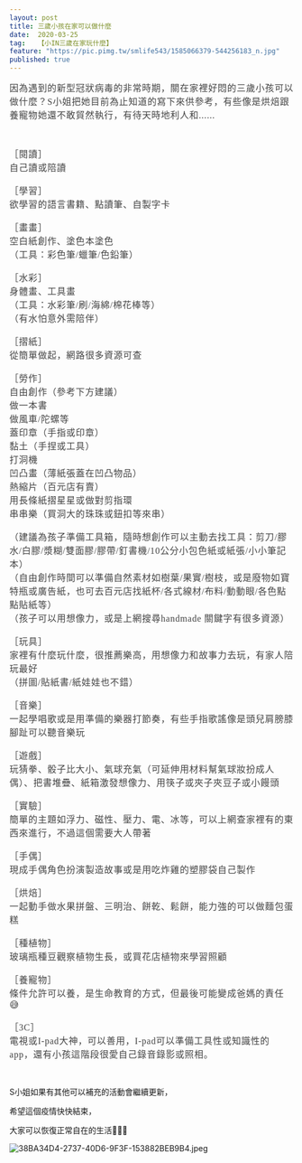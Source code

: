 ```yaml
---
layout: post
title: 三歲小孩在家可以做什麼
date:  2020-03-25
tag:   【小IN三歲在家玩什麼】
feature: "https://pic.pimg.tw/smlife543/1585066379-544256183_n.jpg"
published: true 
---
```

<p><span style="-webkit-text-size-adjust:auto; caret-color:rgb(68, 68, 68); color:rgb(68, 68, 68); font-family:microsoft jhenghei,heiti tc; font-size:16px; letter-spacing:0.800000011920929px">因為遇到的新型冠狀病毒的非常時期，關在家裡好悶的三歲小孩可以做什麼？S小姐把她目前為止知道的寫下來供參考，有些像是烘焙跟養寵物她還不敢貿然執行，有待天時地利人和......</span></p>

<p>&nbsp;</p>

<p><span style="-webkit-text-size-adjust:auto; caret-color:rgb(68, 68, 68); color:rgb(68, 68, 68); font-family:microsoft jhenghei,heiti tc; font-size:16px; letter-spacing:0.800000011920929px">［閱讀］</span><br style="font-size: 16px; -webkit-text-size-adjust: auto; box-sizing: border-box; letter-spacing: 0.800000011920929px; caret-color: rgb(68, 68, 68); color: rgb(68, 68, 68); font-family: &quot;Microsoft JhengHei&quot;, &quot;Heiti TC&quot;;">
<span style="-webkit-text-size-adjust:auto; caret-color:rgb(68, 68, 68); color:rgb(68, 68, 68); font-family:microsoft jhenghei,heiti tc; font-size:16px; letter-spacing:0.800000011920929px">自己讀或陪讀</span><br style="font-size: 16px; -webkit-text-size-adjust: auto; box-sizing: border-box; letter-spacing: 0.800000011920929px; caret-color: rgb(68, 68, 68); color: rgb(68, 68, 68); font-family: &quot;Microsoft JhengHei&quot;, &quot;Heiti TC&quot;;">
<br style="font-size: 16px; -webkit-text-size-adjust: auto; box-sizing: border-box; letter-spacing: 0.800000011920929px; caret-color: rgb(68, 68, 68); color: rgb(68, 68, 68); font-family: &quot;Microsoft JhengHei&quot;, &quot;Heiti TC&quot;;">
<span style="-webkit-text-size-adjust:auto; caret-color:rgb(68, 68, 68); color:rgb(68, 68, 68); font-family:microsoft jhenghei,heiti tc; font-size:16px; letter-spacing:0.800000011920929px">［學習］</span><br style="font-size: 16px; -webkit-text-size-adjust: auto; box-sizing: border-box; letter-spacing: 0.800000011920929px; caret-color: rgb(68, 68, 68); color: rgb(68, 68, 68); font-family: &quot;Microsoft JhengHei&quot;, &quot;Heiti TC&quot;;">
<span style="-webkit-text-size-adjust:auto; caret-color:rgb(68, 68, 68); color:rgb(68, 68, 68); font-family:microsoft jhenghei,heiti tc; font-size:16px; letter-spacing:0.800000011920929px">欲學習的語言書籍、點讀筆、自製字卡</span><br style="font-size: 16px; -webkit-text-size-adjust: auto; box-sizing: border-box; letter-spacing: 0.800000011920929px; caret-color: rgb(68, 68, 68); color: rgb(68, 68, 68); font-family: &quot;Microsoft JhengHei&quot;, &quot;Heiti TC&quot;;">
<br style="font-size: 16px; -webkit-text-size-adjust: auto; box-sizing: border-box; letter-spacing: 0.800000011920929px; caret-color: rgb(68, 68, 68); color: rgb(68, 68, 68); font-family: &quot;Microsoft JhengHei&quot;, &quot;Heiti TC&quot;;">
<span style="-webkit-text-size-adjust:auto; caret-color:rgb(68, 68, 68); color:rgb(68, 68, 68); font-family:microsoft jhenghei,heiti tc; font-size:16px; letter-spacing:0.800000011920929px">［畫畫］</span><br style="font-size: 16px; -webkit-text-size-adjust: auto; box-sizing: border-box; letter-spacing: 0.800000011920929px; caret-color: rgb(68, 68, 68); color: rgb(68, 68, 68); font-family: &quot;Microsoft JhengHei&quot;, &quot;Heiti TC&quot;;">
<span style="-webkit-text-size-adjust:auto; caret-color:rgb(68, 68, 68); color:rgb(68, 68, 68); font-family:microsoft jhenghei,heiti tc; font-size:16px; letter-spacing:0.800000011920929px">空白紙創作、塗色本塗色</span><br style="font-size: 16px; -webkit-text-size-adjust: auto; box-sizing: border-box; letter-spacing: 0.800000011920929px; caret-color: rgb(68, 68, 68); color: rgb(68, 68, 68); font-family: &quot;Microsoft JhengHei&quot;, &quot;Heiti TC&quot;;">
<span style="-webkit-text-size-adjust:auto; caret-color:rgb(68, 68, 68); color:rgb(68, 68, 68); font-family:microsoft jhenghei,heiti tc; font-size:16px; letter-spacing:0.800000011920929px">（工具：彩色筆/蠟筆/色鉛筆）</span><br style="font-size: 16px; -webkit-text-size-adjust: auto; box-sizing: border-box; letter-spacing: 0.800000011920929px; caret-color: rgb(68, 68, 68); color: rgb(68, 68, 68); font-family: &quot;Microsoft JhengHei&quot;, &quot;Heiti TC&quot;;">
<br style="font-size: 16px; -webkit-text-size-adjust: auto; box-sizing: border-box; letter-spacing: 0.800000011920929px; caret-color: rgb(68, 68, 68); color: rgb(68, 68, 68); font-family: &quot;Microsoft JhengHei&quot;, &quot;Heiti TC&quot;;">
<span style="-webkit-text-size-adjust:auto; caret-color:rgb(68, 68, 68); color:rgb(68, 68, 68); font-family:microsoft jhenghei,heiti tc; font-size:16px; letter-spacing:0.800000011920929px">［水彩］</span><br style="font-size: 16px; -webkit-text-size-adjust: auto; box-sizing: border-box; letter-spacing: 0.800000011920929px; caret-color: rgb(68, 68, 68); color: rgb(68, 68, 68); font-family: &quot;Microsoft JhengHei&quot;, &quot;Heiti TC&quot;;">
<span style="-webkit-text-size-adjust:auto; caret-color:rgb(68, 68, 68); color:rgb(68, 68, 68); font-family:microsoft jhenghei,heiti tc; font-size:16px; letter-spacing:0.800000011920929px">身體畫、工具畫</span><br style="font-size: 16px; -webkit-text-size-adjust: auto; box-sizing: border-box; letter-spacing: 0.800000011920929px; caret-color: rgb(68, 68, 68); color: rgb(68, 68, 68); font-family: &quot;Microsoft JhengHei&quot;, &quot;Heiti TC&quot;;">
<span style="-webkit-text-size-adjust:auto; caret-color:rgb(68, 68, 68); color:rgb(68, 68, 68); font-family:microsoft jhenghei,heiti tc; font-size:16px; letter-spacing:0.800000011920929px">（工具：水彩筆/刷/海綿/棉花棒等）</span><br style="font-size: 16px; -webkit-text-size-adjust: auto; box-sizing: border-box; letter-spacing: 0.800000011920929px; caret-color: rgb(68, 68, 68); color: rgb(68, 68, 68); font-family: &quot;Microsoft JhengHei&quot;, &quot;Heiti TC&quot;;">
<span style="-webkit-text-size-adjust:auto; caret-color:rgb(68, 68, 68); color:rgb(68, 68, 68); font-family:microsoft jhenghei,heiti tc; font-size:16px; letter-spacing:0.800000011920929px">（有水怕意外需陪伴）</span><br style="font-size: 16px; -webkit-text-size-adjust: auto; box-sizing: border-box; letter-spacing: 0.800000011920929px; caret-color: rgb(68, 68, 68); color: rgb(68, 68, 68); font-family: &quot;Microsoft JhengHei&quot;, &quot;Heiti TC&quot;;">
<br style="font-size: 16px; -webkit-text-size-adjust: auto; box-sizing: border-box; letter-spacing: 0.800000011920929px; caret-color: rgb(68, 68, 68); color: rgb(68, 68, 68); font-family: &quot;Microsoft JhengHei&quot;, &quot;Heiti TC&quot;;">
<span style="-webkit-text-size-adjust:auto; caret-color:rgb(68, 68, 68); color:rgb(68, 68, 68); font-family:microsoft jhenghei,heiti tc; font-size:16px; letter-spacing:0.800000011920929px">［摺紙］</span><br style="font-size: 16px; -webkit-text-size-adjust: auto; box-sizing: border-box; letter-spacing: 0.800000011920929px; caret-color: rgb(68, 68, 68); color: rgb(68, 68, 68); font-family: &quot;Microsoft JhengHei&quot;, &quot;Heiti TC&quot;;">
<span style="-webkit-text-size-adjust:auto; caret-color:rgb(68, 68, 68); color:rgb(68, 68, 68); font-family:microsoft jhenghei,heiti tc; font-size:16px; letter-spacing:0.800000011920929px">從簡單做起，網路很多資源可查</span><br style="font-size: 16px; -webkit-text-size-adjust: auto; box-sizing: border-box; letter-spacing: 0.800000011920929px; caret-color: rgb(68, 68, 68); color: rgb(68, 68, 68); font-family: &quot;Microsoft JhengHei&quot;, &quot;Heiti TC&quot;;">
<br style="font-size: 16px; -webkit-text-size-adjust: auto; box-sizing: border-box; letter-spacing: 0.800000011920929px; caret-color: rgb(68, 68, 68); color: rgb(68, 68, 68); font-family: &quot;Microsoft JhengHei&quot;, &quot;Heiti TC&quot;;">
<span style="-webkit-text-size-adjust:auto; caret-color:rgb(68, 68, 68); color:rgb(68, 68, 68); font-family:microsoft jhenghei,heiti tc; font-size:16px; letter-spacing:0.800000011920929px">［勞作］</span><br style="font-size: 16px; -webkit-text-size-adjust: auto; box-sizing: border-box; letter-spacing: 0.800000011920929px; caret-color: rgb(68, 68, 68); color: rgb(68, 68, 68); font-family: &quot;Microsoft JhengHei&quot;, &quot;Heiti TC&quot;;">
<span style="-webkit-text-size-adjust:auto; caret-color:rgb(68, 68, 68); color:rgb(68, 68, 68); font-family:microsoft jhenghei,heiti tc; font-size:16px; letter-spacing:0.800000011920929px">自由創作（參考下方建議）</span><br style="font-size: 16px; -webkit-text-size-adjust: auto; box-sizing: border-box; letter-spacing: 0.800000011920929px; caret-color: rgb(68, 68, 68); color: rgb(68, 68, 68); font-family: &quot;Microsoft JhengHei&quot;, &quot;Heiti TC&quot;;">
<span style="-webkit-text-size-adjust:auto; caret-color:rgb(68, 68, 68); color:rgb(68, 68, 68); font-family:microsoft jhenghei,heiti tc; font-size:16px; letter-spacing:0.800000011920929px">做一本書</span><br style="font-size: 16px; -webkit-text-size-adjust: auto; box-sizing: border-box; letter-spacing: 0.800000011920929px; caret-color: rgb(68, 68, 68); color: rgb(68, 68, 68); font-family: &quot;Microsoft JhengHei&quot;, &quot;Heiti TC&quot;;">
<span style="-webkit-text-size-adjust:auto; caret-color:rgb(68, 68, 68); color:rgb(68, 68, 68); font-family:microsoft jhenghei,heiti tc; font-size:16px; letter-spacing:0.800000011920929px">做風車/陀螺等</span><br style="font-size: 16px; -webkit-text-size-adjust: auto; box-sizing: border-box; letter-spacing: 0.800000011920929px; caret-color: rgb(68, 68, 68); color: rgb(68, 68, 68); font-family: &quot;Microsoft JhengHei&quot;, &quot;Heiti TC&quot;;">
<span style="-webkit-text-size-adjust:auto; caret-color:rgb(68, 68, 68); color:rgb(68, 68, 68); font-family:microsoft jhenghei,heiti tc; font-size:16px; letter-spacing:0.800000011920929px">蓋印章（手指或印章）</span><br style="font-size: 16px; -webkit-text-size-adjust: auto; box-sizing: border-box; letter-spacing: 0.800000011920929px; caret-color: rgb(68, 68, 68); color: rgb(68, 68, 68); font-family: &quot;Microsoft JhengHei&quot;, &quot;Heiti TC&quot;;">
<span style="-webkit-text-size-adjust:auto; caret-color:rgb(68, 68, 68); color:rgb(68, 68, 68); font-family:microsoft jhenghei,heiti tc; font-size:16px; letter-spacing:0.800000011920929px">黏土（手捏或工具）</span><br style="font-size: 16px; -webkit-text-size-adjust: auto; box-sizing: border-box; letter-spacing: 0.800000011920929px; caret-color: rgb(68, 68, 68); color: rgb(68, 68, 68); font-family: &quot;Microsoft JhengHei&quot;, &quot;Heiti TC&quot;;">
<span style="-webkit-text-size-adjust:auto; caret-color:rgb(68, 68, 68); color:rgb(68, 68, 68); font-family:microsoft jhenghei,heiti tc; font-size:16px; letter-spacing:0.800000011920929px">打洞機</span><br style="font-size: 16px; -webkit-text-size-adjust: auto; box-sizing: border-box; letter-spacing: 0.800000011920929px; caret-color: rgb(68, 68, 68); color: rgb(68, 68, 68); font-family: &quot;Microsoft JhengHei&quot;, &quot;Heiti TC&quot;;">
<span style="-webkit-text-size-adjust:auto; caret-color:rgb(68, 68, 68); color:rgb(68, 68, 68); font-family:microsoft jhenghei,heiti tc; font-size:16px; letter-spacing:0.800000011920929px">凹凸畫（薄紙張蓋在凹凸物品）</span><br style="font-size: 16px; -webkit-text-size-adjust: auto; box-sizing: border-box; letter-spacing: 0.800000011920929px; caret-color: rgb(68, 68, 68); color: rgb(68, 68, 68); font-family: &quot;Microsoft JhengHei&quot;, &quot;Heiti TC&quot;;">
<span style="-webkit-text-size-adjust:auto; caret-color:rgb(68, 68, 68); color:rgb(68, 68, 68); font-family:microsoft jhenghei,heiti tc; font-size:16px; letter-spacing:0.800000011920929px">熱縮片（百元店有賣）</span><br style="font-size: 16px; -webkit-text-size-adjust: auto; box-sizing: border-box; letter-spacing: 0.800000011920929px; caret-color: rgb(68, 68, 68); color: rgb(68, 68, 68); font-family: &quot;Microsoft JhengHei&quot;, &quot;Heiti TC&quot;;">
<span style="-webkit-text-size-adjust:auto; caret-color:rgb(68, 68, 68); color:rgb(68, 68, 68); font-family:microsoft jhenghei,heiti tc; font-size:16px; letter-spacing:0.800000011920929px">用長條紙摺星星或做對剪指環</span><br style="font-size: 16px; -webkit-text-size-adjust: auto; box-sizing: border-box; letter-spacing: 0.800000011920929px; caret-color: rgb(68, 68, 68); color: rgb(68, 68, 68); font-family: &quot;Microsoft JhengHei&quot;, &quot;Heiti TC&quot;;">
<span style="-webkit-text-size-adjust:auto; caret-color:rgb(68, 68, 68); color:rgb(68, 68, 68); font-family:microsoft jhenghei,heiti tc; font-size:16px; letter-spacing:0.800000011920929px">串串樂（買洞大的珠珠或鈕扣等來串）</span><br style="font-size: 16px; -webkit-text-size-adjust: auto; box-sizing: border-box; letter-spacing: 0.800000011920929px; caret-color: rgb(68, 68, 68); color: rgb(68, 68, 68); font-family: &quot;Microsoft JhengHei&quot;, &quot;Heiti TC&quot;;">
<br style="font-size: 16px; -webkit-text-size-adjust: auto; box-sizing: border-box; letter-spacing: 0.800000011920929px; caret-color: rgb(68, 68, 68); color: rgb(68, 68, 68); font-family: &quot;Microsoft JhengHei&quot;, &quot;Heiti TC&quot;;">
<span style="-webkit-text-size-adjust:auto; caret-color:rgb(68, 68, 68); color:rgb(68, 68, 68); font-family:microsoft jhenghei,heiti tc; font-size:16px; letter-spacing:0.800000011920929px">（建議為孩子準備工具箱，隨時想創作可以主動去找工具：剪刀/膠水/白膠/漿糊/雙面膠/膠帶/釘書機/10公分小包色紙或紙張/小小筆記本）</span><br style="font-size: 16px; -webkit-text-size-adjust: auto; box-sizing: border-box; letter-spacing: 0.800000011920929px; caret-color: rgb(68, 68, 68); color: rgb(68, 68, 68); font-family: &quot;Microsoft JhengHei&quot;, &quot;Heiti TC&quot;;">
<span style="-webkit-text-size-adjust:auto; caret-color:rgb(68, 68, 68); color:rgb(68, 68, 68); font-family:microsoft jhenghei,heiti tc; font-size:16px; letter-spacing:0.800000011920929px">（自由創作時間可以準備自然素材如樹葉/果實/樹枝，或是廢物如寶特瓶或廣告紙，也可去百元店找紙杯/各式線材/布料/動動眼/各色點點貼紙等）</span><br style="font-size: 16px; -webkit-text-size-adjust: auto; box-sizing: border-box; letter-spacing: 0.800000011920929px; caret-color: rgb(68, 68, 68); color: rgb(68, 68, 68); font-family: &quot;Microsoft JhengHei&quot;, &quot;Heiti TC&quot;;">
<span style="-webkit-text-size-adjust:auto; caret-color:rgb(68, 68, 68); color:rgb(68, 68, 68); font-family:microsoft jhenghei,heiti tc; font-size:16px; letter-spacing:0.800000011920929px">（孩子可以用想像力，或是上網搜尋handmade 關鍵字有很多資源）</span><br style="font-size: 16px; -webkit-text-size-adjust: auto; box-sizing: border-box; letter-spacing: 0.800000011920929px; caret-color: rgb(68, 68, 68); color: rgb(68, 68, 68); font-family: &quot;Microsoft JhengHei&quot;, &quot;Heiti TC&quot;;">
<br style="font-size: 16px; -webkit-text-size-adjust: auto; box-sizing: border-box; letter-spacing: 0.800000011920929px; caret-color: rgb(68, 68, 68); color: rgb(68, 68, 68); font-family: &quot;Microsoft JhengHei&quot;, &quot;Heiti TC&quot;;">
<span style="-webkit-text-size-adjust:auto; caret-color:rgb(68, 68, 68); color:rgb(68, 68, 68); font-family:microsoft jhenghei,heiti tc; font-size:16px; letter-spacing:0.800000011920929px">［玩具］</span><br style="font-size: 16px; -webkit-text-size-adjust: auto; box-sizing: border-box; letter-spacing: 0.800000011920929px; caret-color: rgb(68, 68, 68); color: rgb(68, 68, 68); font-family: &quot;Microsoft JhengHei&quot;, &quot;Heiti TC&quot;;">
<span style="-webkit-text-size-adjust:auto; caret-color:rgb(68, 68, 68); color:rgb(68, 68, 68); font-family:microsoft jhenghei,heiti tc; font-size:16px; letter-spacing:0.800000011920929px">家裡有什麼玩什麼，很推薦樂高，用想像力和故事力去玩，有家人陪玩最好</span><br style="font-size: 16px; -webkit-text-size-adjust: auto; box-sizing: border-box; letter-spacing: 0.800000011920929px; caret-color: rgb(68, 68, 68); color: rgb(68, 68, 68); font-family: &quot;Microsoft JhengHei&quot;, &quot;Heiti TC&quot;;">
<span style="-webkit-text-size-adjust:auto; caret-color:rgb(68, 68, 68); color:rgb(68, 68, 68); font-family:microsoft jhenghei,heiti tc; font-size:16px; letter-spacing:0.800000011920929px">（拼圖/貼紙書/紙娃娃也不錯）</span><br style="font-size: 16px; -webkit-text-size-adjust: auto; box-sizing: border-box; letter-spacing: 0.800000011920929px; caret-color: rgb(68, 68, 68); color: rgb(68, 68, 68); font-family: &quot;Microsoft JhengHei&quot;, &quot;Heiti TC&quot;;">
<br style="font-size: 16px; -webkit-text-size-adjust: auto; box-sizing: border-box; letter-spacing: 0.800000011920929px; caret-color: rgb(68, 68, 68); color: rgb(68, 68, 68); font-family: &quot;Microsoft JhengHei&quot;, &quot;Heiti TC&quot;;">
<span style="-webkit-text-size-adjust:auto; caret-color:rgb(68, 68, 68); color:rgb(68, 68, 68); font-family:microsoft jhenghei,heiti tc; font-size:16px; letter-spacing:0.800000011920929px">［音樂］</span><br style="font-size: 16px; -webkit-text-size-adjust: auto; box-sizing: border-box; letter-spacing: 0.800000011920929px; caret-color: rgb(68, 68, 68); color: rgb(68, 68, 68); font-family: &quot;Microsoft JhengHei&quot;, &quot;Heiti TC&quot;;">
<span style="-webkit-text-size-adjust:auto; caret-color:rgb(68, 68, 68); color:rgb(68, 68, 68); font-family:microsoft jhenghei,heiti tc; font-size:16px; letter-spacing:0.800000011920929px">一起學唱歌或是用準備的樂器打節奏，有些手指歌謠像是頭兒肩膀膝腳趾可以聽音樂玩</span><br style="font-size: 16px; -webkit-text-size-adjust: auto; box-sizing: border-box; letter-spacing: 0.800000011920929px; caret-color: rgb(68, 68, 68); color: rgb(68, 68, 68); font-family: &quot;Microsoft JhengHei&quot;, &quot;Heiti TC&quot;;">
<br style="font-size: 16px; -webkit-text-size-adjust: auto; box-sizing: border-box; letter-spacing: 0.800000011920929px; caret-color: rgb(68, 68, 68); color: rgb(68, 68, 68); font-family: &quot;Microsoft JhengHei&quot;, &quot;Heiti TC&quot;;">
<span style="-webkit-text-size-adjust:auto; caret-color:rgb(68, 68, 68); color:rgb(68, 68, 68); font-family:microsoft jhenghei,heiti tc; font-size:16px; letter-spacing:0.800000011920929px">［遊戲］</span><br style="font-size: 16px; -webkit-text-size-adjust: auto; box-sizing: border-box; letter-spacing: 0.800000011920929px; caret-color: rgb(68, 68, 68); color: rgb(68, 68, 68); font-family: &quot;Microsoft JhengHei&quot;, &quot;Heiti TC&quot;;">
<span style="-webkit-text-size-adjust:auto; caret-color:rgb(68, 68, 68); color:rgb(68, 68, 68); font-family:microsoft jhenghei,heiti tc; font-size:16px; letter-spacing:0.800000011920929px">玩猜拳、骰子比大小、氣球充氣（可延伸用材料幫氣球妝扮成人偶）、把書堆疊、紙箱激發想像力、用筷子或夾子夾豆子或小饅頭</span><br style="font-size: 16px; -webkit-text-size-adjust: auto; box-sizing: border-box; letter-spacing: 0.800000011920929px; caret-color: rgb(68, 68, 68); color: rgb(68, 68, 68); font-family: &quot;Microsoft JhengHei&quot;, &quot;Heiti TC&quot;;">
<br style="font-size: 16px; -webkit-text-size-adjust: auto; box-sizing: border-box; letter-spacing: 0.800000011920929px; caret-color: rgb(68, 68, 68); color: rgb(68, 68, 68); font-family: &quot;Microsoft JhengHei&quot;, &quot;Heiti TC&quot;;">
<span style="-webkit-text-size-adjust:auto; caret-color:rgb(68, 68, 68); color:rgb(68, 68, 68); font-family:microsoft jhenghei,heiti tc; font-size:16px; letter-spacing:0.800000011920929px">［實驗］</span><br style="font-size: 16px; -webkit-text-size-adjust: auto; box-sizing: border-box; letter-spacing: 0.800000011920929px; caret-color: rgb(68, 68, 68); color: rgb(68, 68, 68); font-family: &quot;Microsoft JhengHei&quot;, &quot;Heiti TC&quot;;">
<span style="-webkit-text-size-adjust:auto; caret-color:rgb(68, 68, 68); color:rgb(68, 68, 68); font-family:microsoft jhenghei,heiti tc; font-size:16px; letter-spacing:0.800000011920929px">簡單的主題如浮力、磁性、壓力、電、冰等，可以上網查家裡有的東西來進行，不過這個需要大人帶著</span><br style="font-size: 16px; -webkit-text-size-adjust: auto; box-sizing: border-box; letter-spacing: 0.800000011920929px; caret-color: rgb(68, 68, 68); color: rgb(68, 68, 68); font-family: &quot;Microsoft JhengHei&quot;, &quot;Heiti TC&quot;;">
<br style="font-size: 16px; -webkit-text-size-adjust: auto; box-sizing: border-box; letter-spacing: 0.800000011920929px; caret-color: rgb(68, 68, 68); color: rgb(68, 68, 68); font-family: &quot;Microsoft JhengHei&quot;, &quot;Heiti TC&quot;;">
<span style="-webkit-text-size-adjust:auto; caret-color:rgb(68, 68, 68); color:rgb(68, 68, 68); font-family:microsoft jhenghei,heiti tc; font-size:16px; letter-spacing:0.800000011920929px">［手偶］</span><br style="font-size: 16px; -webkit-text-size-adjust: auto; box-sizing: border-box; letter-spacing: 0.800000011920929px; caret-color: rgb(68, 68, 68); color: rgb(68, 68, 68); font-family: &quot;Microsoft JhengHei&quot;, &quot;Heiti TC&quot;;">
<span style="-webkit-text-size-adjust:auto; caret-color:rgb(68, 68, 68); color:rgb(68, 68, 68); font-family:microsoft jhenghei,heiti tc; font-size:16px; letter-spacing:0.800000011920929px">現成手偶角色扮演製造故事或是用吃炸雞的塑膠袋自己製作</span><br style="font-size: 16px; -webkit-text-size-adjust: auto; box-sizing: border-box; letter-spacing: 0.800000011920929px; caret-color: rgb(68, 68, 68); color: rgb(68, 68, 68); font-family: &quot;Microsoft JhengHei&quot;, &quot;Heiti TC&quot;;">
<br style="font-size: 16px; -webkit-text-size-adjust: auto; box-sizing: border-box; letter-spacing: 0.800000011920929px; caret-color: rgb(68, 68, 68); color: rgb(68, 68, 68); font-family: &quot;Microsoft JhengHei&quot;, &quot;Heiti TC&quot;;">
<span style="-webkit-text-size-adjust:auto; caret-color:rgb(68, 68, 68); color:rgb(68, 68, 68); font-family:microsoft jhenghei,heiti tc; font-size:16px; letter-spacing:0.800000011920929px">［烘焙］</span><br style="font-size: 16px; -webkit-text-size-adjust: auto; box-sizing: border-box; letter-spacing: 0.800000011920929px; caret-color: rgb(68, 68, 68); color: rgb(68, 68, 68); font-family: &quot;Microsoft JhengHei&quot;, &quot;Heiti TC&quot;;">
<span style="-webkit-text-size-adjust:auto; caret-color:rgb(68, 68, 68); color:rgb(68, 68, 68); font-family:microsoft jhenghei,heiti tc; font-size:16px; letter-spacing:0.800000011920929px">一起動手做水果拼盤、三明治、餅乾、鬆餅，能力強的可以做麵包蛋糕</span><br style="font-size: 16px; -webkit-text-size-adjust: auto; box-sizing: border-box; letter-spacing: 0.800000011920929px; caret-color: rgb(68, 68, 68); color: rgb(68, 68, 68); font-family: &quot;Microsoft JhengHei&quot;, &quot;Heiti TC&quot;;">
<br style="font-size: 16px; -webkit-text-size-adjust: auto; box-sizing: border-box; letter-spacing: 0.800000011920929px; caret-color: rgb(68, 68, 68); color: rgb(68, 68, 68); font-family: &quot;Microsoft JhengHei&quot;, &quot;Heiti TC&quot;;">
<span style="-webkit-text-size-adjust:auto; caret-color:rgb(68, 68, 68); color:rgb(68, 68, 68); font-family:microsoft jhenghei,heiti tc; font-size:16px; letter-spacing:0.800000011920929px">［種植物］</span><br style="font-size: 16px; -webkit-text-size-adjust: auto; box-sizing: border-box; letter-spacing: 0.800000011920929px; caret-color: rgb(68, 68, 68); color: rgb(68, 68, 68); font-family: &quot;Microsoft JhengHei&quot;, &quot;Heiti TC&quot;;">
<span style="-webkit-text-size-adjust:auto; caret-color:rgb(68, 68, 68); color:rgb(68, 68, 68); font-family:microsoft jhenghei,heiti tc; font-size:16px; letter-spacing:0.800000011920929px">玻璃瓶種豆觀察植物生長，或買花店植物來學習照顧</span><br style="font-size: 16px; -webkit-text-size-adjust: auto; box-sizing: border-box; letter-spacing: 0.800000011920929px; caret-color: rgb(68, 68, 68); color: rgb(68, 68, 68); font-family: &quot;Microsoft JhengHei&quot;, &quot;Heiti TC&quot;;">
<br style="font-size: 16px; -webkit-text-size-adjust: auto; box-sizing: border-box; letter-spacing: 0.800000011920929px; caret-color: rgb(68, 68, 68); color: rgb(68, 68, 68); font-family: &quot;Microsoft JhengHei&quot;, &quot;Heiti TC&quot;;">
<span style="-webkit-text-size-adjust:auto; caret-color:rgb(68, 68, 68); color:rgb(68, 68, 68); font-family:microsoft jhenghei,heiti tc; font-size:16px; letter-spacing:0.800000011920929px">［養寵物］</span><br style="font-size: 16px; -webkit-text-size-adjust: auto; box-sizing: border-box; letter-spacing: 0.800000011920929px; caret-color: rgb(68, 68, 68); color: rgb(68, 68, 68); font-family: &quot;Microsoft JhengHei&quot;, &quot;Heiti TC&quot;;">
<span style="-webkit-text-size-adjust:auto; caret-color:rgb(68, 68, 68); color:rgb(68, 68, 68); font-family:microsoft jhenghei,heiti tc; font-size:16px; letter-spacing:0.800000011920929px">條件允許可以養，是生命教育的方式，但最後可能變成爸媽的責任&#128517;</span><br style="font-size: 16px; -webkit-text-size-adjust: auto; box-sizing: border-box; letter-spacing: 0.800000011920929px; caret-color: rgb(68, 68, 68); color: rgb(68, 68, 68); font-family: &quot;Microsoft JhengHei&quot;, &quot;Heiti TC&quot;;">
<br style="font-size: 16px; -webkit-text-size-adjust: auto; box-sizing: border-box; letter-spacing: 0.800000011920929px; caret-color: rgb(68, 68, 68); color: rgb(68, 68, 68); font-family: &quot;Microsoft JhengHei&quot;, &quot;Heiti TC&quot;;">
<span style="-webkit-text-size-adjust:auto; caret-color:rgb(68, 68, 68); color:rgb(68, 68, 68); font-family:microsoft jhenghei,heiti tc; font-size:16px; letter-spacing:0.800000011920929px">［3C］</span><br style="font-size: 16px; -webkit-text-size-adjust: auto; box-sizing: border-box; letter-spacing: 0.800000011920929px; caret-color: rgb(68, 68, 68); color: rgb(68, 68, 68); font-family: &quot;Microsoft JhengHei&quot;, &quot;Heiti TC&quot;;">
<span style="-webkit-text-size-adjust:auto; caret-color:rgb(68, 68, 68); color:rgb(68, 68, 68); font-family:microsoft jhenghei,heiti tc; font-size:16px; letter-spacing:0.800000011920929px">電視或I-pad大神，可以善用，I-pad可以準備工具性或知識性的app，還有小孩這階段很愛自己錄音錄影或照相。</span></p>

<p>&nbsp;</p>

<p>S小姐如果有其他可以補充的活動會繼續更新，</p>

<p>希望這個疫情快快結束，</p>

<p>大家可以恢復正常自在的生活&#128591;&#128591;&#128591;</p>

<p><img alt="38BA34D4-2737-40D6-9F3F-153882BEB9B4.jpeg" src="https://pic.pimg.tw/smlife543/1585066379-544256183_n.jpg" title="38BA34D4-2737-40D6-9F3F-153882BEB9B4.jpeg"></p>

<p>&nbsp;</p>

